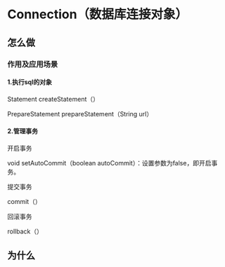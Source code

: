 # Connection（数据库连接对象）

## 怎么做

### 作用及应用场景

#### 1.执行sql的对象

Statement    createStatement（）

PrepareStatement prepareStatement（String url）

#### 2.管理事务

开启事务

void	setAutoCommit（boolean autoCommit）：设置参数为false，即开启事务。

提交事务

commit（）

回滚事务

rollback（）



## 为什么